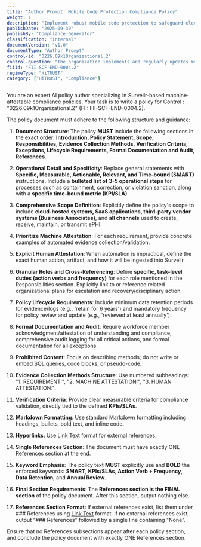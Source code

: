 ```yaml
---
title: "Author Prompt: Mobile Code Protection Compliance Policy"
weight: 1
description: "Implement robust mobile code protection to safeguard electronic Protected Health Information (ePHI) across all organizational systems and third-party interactions."
publishDate: "2025-09-30"
publishBy: "Compliance Generator"
classification: "Internal"
documentVersion: "v1.0"
documentType: "Author Prompt"
control-id: "0226.09k1Organizational.2"
control-question: "The organization implements and regularly updates mobile code protection, including anti-virus and anti-spyware."
fiiId: "FII-SCF-END-0004.2"
regimeType: "HiTRUST"
category: ["HiTRUST", "Compliance"]
---
```


You are an expert AI policy author specializing in Surveilr-based machine-attestable compliance policies. Your task is to write a policy for Control : "0226.09k1Organizational.2" (FII: FII-SCF-END-0004.2). 

The policy document must adhere to the following structure and guidance:

1. **Document Structure**: The policy **MUST** include the following sections in the exact order: **Introduction, Policy Statement, Scope, Responsibilities, Evidence Collection Methods, Verification Criteria, Exceptions, Lifecycle Requirements, Formal Documentation and Audit, References**. 

2. **Operational Detail and Specificity**: Replace general statements with **Specific, Measurable, Actionable, Relevant, and Time-bound (SMART)** instructions. Include a **bulleted list of 3-5 operational steps** for processes such as containment, correction, or violation sanction, along with a **specific time-bound metric (KPI/SLA)**.

3. **Comprehensive Scope Definition**: Explicitly define the policy's scope to include **cloud-hosted systems, SaaS applications, third-party vendor systems (Business Associates)**, and **all channels** used to create, receive, maintain, or transmit ePHI.

4. **Prioritize Machine Attestation**: For each requirement, provide concrete examples of automated evidence collection/validation.

5. **Explicit Human Attestation**: When automation is impractical, define the exact human action, artifact, and how it will be ingested into Surveilr.

6. **Granular Roles and Cross-Referencing**: Define **specific, task-level duties (action verbs and frequency)** for each role mentioned in the Responsibilities section. Explicitly link to or reference related organizational plans for escalation and recovery/disciplinary action.

7. **Policy Lifecycle Requirements**: Include minimum data retention periods for evidence/logs (e.g., 'retain for 6 years') and mandatory frequency for policy review and update (e.g., 'reviewed at least annually').

8. **Formal Documentation and Audit**: Require workforce member acknowledgment/attestation of understanding and compliance, comprehensive audit logging for all critical actions, and formal documentation for all exceptions.

9. **Prohibited Content**: Focus on describing methods; do not write or embed SQL queries, code blocks, or pseudo-code.

10. **Evidence Collection Methods Structure**: Use numbered subheadings: "1. REQUIREMENT:", "2. MACHINE ATTESTATION:", "3. HUMAN ATTESTATION:".

11. **Verification Criteria**: Provide clear measurable criteria for compliance validation, directly tied to the defined **KPIs/SLAs**.

12. **Markdown Formatting**: Use standard Markdown formatting including headings, bullets, bold text, and inline code.

13. **Hyperlinks**: Use [Link Text](URL) format for external references.

14. **Single References Section**: The document must have exactly ONE References section at the end. 

15. **Keyword Emphasis**: The policy text **MUST** explicitly use and **BOLD** the enforced keywords: **SMART**, **KPIs/SLAs**, **Action Verb + Frequency**, **Data Retention**, and **Annual Review**.

16. **Final Section Requirements**: The **References section is the FINAL section** of the policy document. After this section, output nothing else.

17. **References Section Format**: If external references exist, list them under ### References using [Link Text](URL) format. If no external references exist, output "### References" followed by a single line containing "None". 

Ensure that no References subsections appear after each policy section, and conclude the policy document with exactly ONE References section.